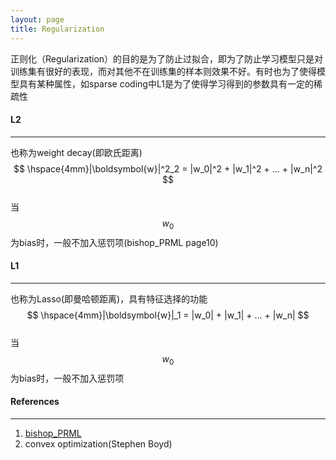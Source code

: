 ```yaml
---
layout: page
title: Regularization
---
```

正则化（Regularization）的目的是为了防止过拟合，即为了防止学习模型只是对训练集有很好的表现，而对其他不在训练集的样本则效果不好。有时也为了使得模型具有某种属性，如sparse coding中L1是为了使得学习得到的参数具有一定的稀疏性

#### __L2__    
---     
也称为weight decay(即欧氏距离)    
$$       
\hspace{4mm}|\boldsymbol{w}|^2_2 = |w_0|^2 + |w_1|^2 + ... + |w_n|^2 
$$    
当$$w_0$$为bias时，一般不加入惩罚项(bishop_PRML page10)     

#### __L1__ 
---    
也称为Lasso(即曼哈顿距离)，具有特征选择的功能     
$$       
\hspace{4mm}|\boldsymbol{w}|_1 = |w_0| + |w_1| + ... + |w_n| 
$$    
当$$w_0$$为bias时，一般不加入惩罚项

#### __References__
---
1. [bishop_PRML](http://research.microsoft.com/en-us/um/people/cmbishop/prml/)
2. convex optimization(Stephen Boyd)

